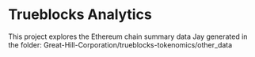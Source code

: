 # Trueblocks Analytics
This project explores the Ethereum chain summary data Jay generated in the folder: Great-Hill-Corporation/trueblocks-tokenomics/other_data
